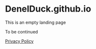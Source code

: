 # DenelDuck.github.io
This is an empty landing page

To be continued

[Privacy Policy](privacypolicy/)
